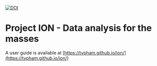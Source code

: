 [![DOI](https://zenodo.org/badge/211127693.svg)](https://zenodo.org/badge/latestdoi/211127693)

# Project ION - Data analysis for the masses

A user guide is available at
[https://tvpham.github.io/ion/](https://tvpham.github.io/ion/)
